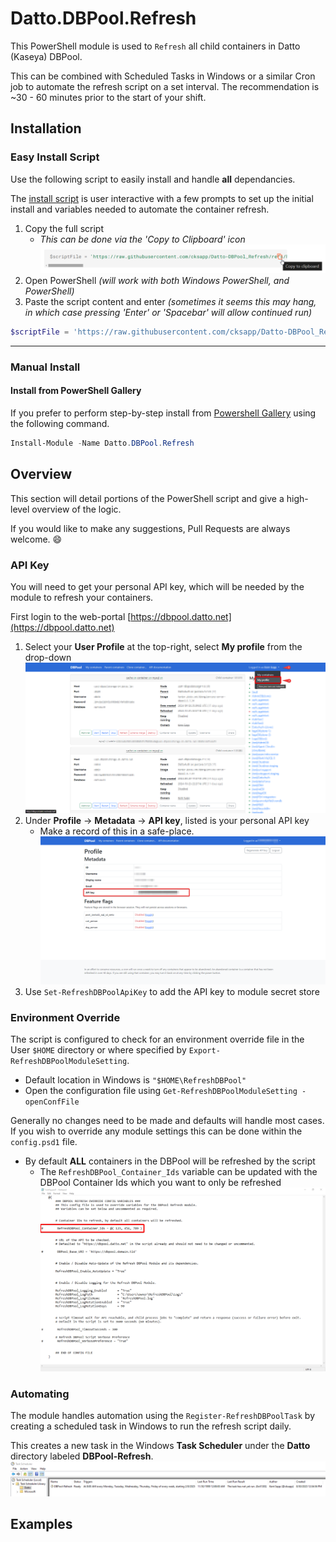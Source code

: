 # Datto.DBPool.Refresh

This PowerShell module is used to `Refresh` all child containers in Datto (Kaseya) DBPool.

This can be combined with Scheduled Tasks in Windows or a similar Cron job to automate the refresh script on a set interval.
The recommendation is ~30 - 60 minutes prior to the start of your shift.

## Installation

### Easy Install Script

Use the following script to easily install and handle **all** dependancies.

The [install script](https://github.com/cksapp/Datto-DBPool_Refresh/blob/main/src/Invoke-RefreshDBPoolInstall.ps1) is user interactive with a few prompts to set up the initial install and variables needed to automate the container refresh.

1. Copy the full script
   - _This can be done via the 'Copy to Clipboard' icon_
   ![copyTo_Clipboard](./assets/install/script_CopyToClipboard.png)
2. Open PowerShell _(will work with both Windows PowerShell, and PowerShell)_
3. Paste the script content and enter _(sometimes it seems this may hang, in which case pressing 'Enter' or 'Spacebar' will allow continued run)_

```PowerShell
$scriptFile = 'https://raw.githubusercontent.com/cksapp/Datto-DBPool_Refresh/refs/heads/main/src/Initialize-RefreshDBPool.ps1'; $fileName = [System.IO.Path]::GetFileName($scriptFile); $tempFile = [System.IO.Path]::Combine([System.IO.Path]::GetTempPath(), $fileName); if ($PSEdition -eq 'Desktop' -or $IsWindows) { Set-ExecutionPolicy Bypass -Scope Process -Force }; [System.Net.ServicePointManager]::SecurityProtocol = [System.Net.ServicePointManager]::SecurityProtocol -bor 3072; (New-Object System.Net.WebClient).DownloadFile($scriptFile, $tempFile); & $tempFile

```

---

### Manual Install

#### Install from PowerShell Gallery

If you prefer to perform step-by-step install from [Powershell Gallery](https://www.powershellgallery.com/packages/Datto.DBPool.Refresh) using the following command.

```PowerShell
Install-Module -Name Datto.DBPool.Refresh
```

## Overview

This section will detail portions of the PowerShell script and give a high-level overview of the logic.

If you would like to make any suggestions, Pull Requests are always welcome. 😄

### API Key

You will need to get your personal API key, which will be needed by the module to refresh your containers.

First login to the web-portal [https://dbpool.datto.net](https://dbpool.datto.net)

1. Select your **User Profile** at the top-right, select **My profile** from the drop-down
   ![profile_Settings](./assets/APIKey/profile_Settings.png)
2. Under **Profile** → **Metadata** → **API key**, listed is your personal API key
   - Make a record of this in a safe-place.
   ![personal_ApiKey](./assets/APIKey/personal_ApiKey.png)
3. Use `Set-RefreshDBPoolApiKey` to add the API key to module secret store

### Environment Override

The script is configured to check for an environment override file in the User `$HOME` directory or where specified by `Export-RefreshDBPoolModuleSetting`.

- Default location in Windows is `"$HOME\RefreshDBPool"`
- Open the configuration file using `Get-RefreshDBPoolModuleSetting -openConfFile`

Generally no changes need to be made and defaults will handle most cases.
If you wish to override any module settings this can be done within the `config.psd1` file.

- By default **ALL** containers in the DBPool will be refreshed by the script
  - The `RefreshDBPool_Container_Ids` variable can be updated with the DBPool Container Ids which you want to only be refreshed
![containerIds_Config](./assets/env/containerIds_Config.png)

### Automating

The module handles automation using the `Register-RefreshDBPoolTask` by creating a scheduled task in Windows to run the refresh script daily.

This creates a new task in the Windows **Task Scheduler** under the **Datto** directory labeled **DBPool-Refresh**.
![scheduledTask](./assets/task/scheduledTask.png)

## Examples
